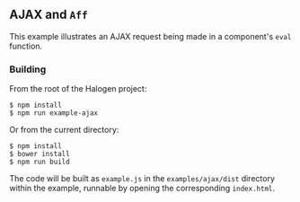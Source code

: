 ## AJAX and `Aff`

This example illustrates an AJAX request being made in a component's `eval` function.

### Building

From the root of the Halogen project:

```
$ npm install
$ npm run example-ajax
```

Or from the current directory:

```
$ npm install
$ bower install
$ npm run build
```

The code will be built as `example.js` in the `examples/ajax/dist` directory within the example, runnable by opening the corresponding `index.html`.
